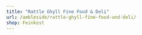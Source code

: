 ```yaml
---
title: "Rattle Ghyll Fine Food & Deli"
url: /ambleside/rattle-ghyll-fine-food-und-deli/
shop: Feinkost
---
```

